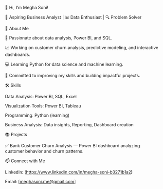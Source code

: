 👋 Hi, I'm Megha Soni!

💼 Aspiring Business Analyst | 📊 Data Enthusiast | 🔍 Problem Solver

🚀 About Me

🌟 Passionate about data analysis, Power BI, and SQL.

📈 Working on customer churn analysis, predictive modeling, and interactive dashboards.

💻 Learning Python for data science and machine learning.

🎯 Committed to improving my skills and building impactful projects.


🛠️ Skills

Data Analysis: Power BI, SQL, Excel

Visualization Tools: Power BI, Tableau

Programming: Python (learning)

Business Analysis: Data insights, Reporting, Dashboard creation


📚 Projects

✅ Bank Customer Churn Analysis — Power BI dashboard analyzing customer behavior and churn patterns.


📫 Connect with Me

LinkedIn: (https://www.linkedin.com/in/megha-soni-b3271b1a2)

Email: [meghasoni.me@gmail.com]
